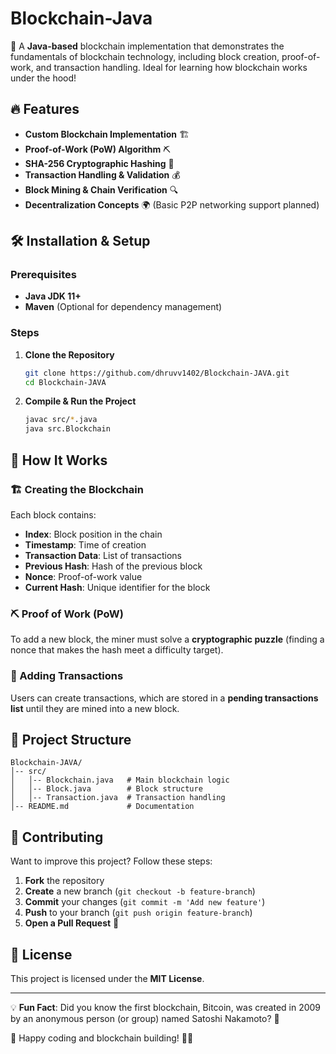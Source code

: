 # Blockchain-Java

🚀 A **Java-based** blockchain implementation that demonstrates the fundamentals of blockchain technology, including block creation, proof-of-work, and transaction handling. Ideal for learning how blockchain works under the hood!

## 🔥 Features

- **Custom Blockchain Implementation** 🏗️
- **Proof-of-Work (PoW) Algorithm** ⛏️
- **SHA-256 Cryptographic Hashing** 🔑
- **Transaction Handling & Validation** 💰
- **Block Mining & Chain Verification** 🔍
- **Decentralization Concepts** 🌍 (Basic P2P networking support planned)

## 🛠️ Installation & Setup

### Prerequisites

- **Java JDK 11+**
- **Maven** (Optional for dependency management)

### Steps

1. **Clone the Repository**
   ```bash
   git clone https://github.com/dhruvv1402/Blockchain-JAVA.git
   cd Blockchain-JAVA
   ```

2. **Compile & Run the Project**
   ```bash
   javac src/*.java
   java src.Blockchain
   ```

## 📡 How It Works

### 🏗️ Creating the Blockchain
Each block contains:
- **Index**: Block position in the chain
- **Timestamp**: Time of creation
- **Transaction Data**: List of transactions
- **Previous Hash**: Hash of the previous block
- **Nonce**: Proof-of-work value
- **Current Hash**: Unique identifier for the block

### ⛏️ Proof of Work (PoW)
To add a new block, the miner must solve a **cryptographic puzzle** (finding a nonce that makes the hash meet a difficulty target).

### 🔄 Adding Transactions
Users can create transactions, which are stored in a **pending transactions list** until they are mined into a new block.

## 📂 Project Structure

```
Blockchain-JAVA/
│-- src/
│   │-- Blockchain.java   # Main blockchain logic
│   │-- Block.java        # Block structure
│   │-- Transaction.java  # Transaction handling
│-- README.md             # Documentation
```

## 🤝 Contributing

Want to improve this project? Follow these steps:

1. **Fork** the repository
2. **Create** a new branch (`git checkout -b feature-branch`)
3. **Commit** your changes (`git commit -m 'Add new feature'`)
4. **Push** to your branch (`git push origin feature-branch`)
5. **Open a Pull Request** 🚀

## 📜 License
This project is licensed under the **MIT License**.

---

💡 **Fun Fact**: Did you know the first blockchain, Bitcoin, was created in 2009 by an anonymous person (or group) named Satoshi Nakamoto? 🤯

🚀 Happy coding and blockchain building! 🔗🔥


